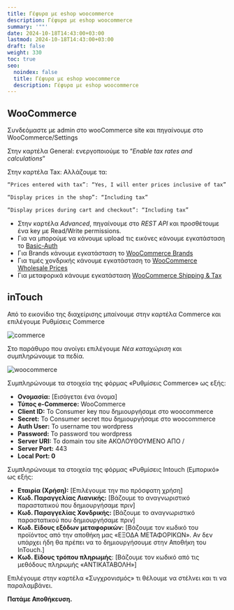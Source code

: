 ```yaml
---
title: Γέφυρα με eshop woocommerce
description: Γέφυρα με eshop woocommerce
summary: '""'
date: 2024-10-18T14:43:00+03:00
lastmod: 2024-10-18T14:43:00+03:00
draft: false
weight: 330
toc: true
seo:
  noindex: false
  title: Γέφυρα με eshop woocommerce
  description: Γέφυρα με eshop woocommerce
---
```

## WooCommerce

Συνδεόμαστε με admin στο wooCommerce site και πηγαίνουμε στο WooCommerce/Settings

Στην καρτέλα General: ενεργοποιούμε το  “*Enable tax rates and calculations*”

Στην καρτέλα Tax:  Αλλάζουμε τα:

```bash
“Prices entered with tax”: “Yes, I will enter prices inclusive of tax”

“Display prices in the shop”: “Including tax”

“Display prices during cart and checkout”: “Including tax”
```

* Στην καρτέλα *Advanced*, πηγαίνουμε στο *REST API* και προσθέτουμε ένα key με Read/Write permissions.
* Για να μπορούμε να κάνουμε upload τις εικόνες κάνουμε εγκατάσταση το [Basic-Auth](https://github.com/WP-API/Basic-Auth)
* Για Brands κάνουμε εγκατάσταση το [WooCommerce Brands](https://woocommerce.com/products/brands/)
* Για τιμές χονδρικής κάνουμε εγκατάσταση το [WooCommerce Wholesale Prices](https://wholesalesuiteplugin.com/free-woocommerce-wholesale-prices-plugin/)
* Για μεταφορικά κάνουμε εγκατάσταση [WooCommerce Shipping & Tax](https://wordpress.org/plugins/woocommerce-services/)

## inTouch

Από το εικονίδιο της διαχείρισης μπαίνουμε στην καρτέλα Commerce και επιλέγουμε Ρυθμίσεις Commerce 

![commerce](/images/commerce.jpg "commerce")

Στο παράθυρο που ανοίγει επιλέγουμε *Νέα καταχώριση* και συμπληρώνουμε τα πεδία.

![woocommerce](/images/webedit.jpg "whocommerce")

Συμπληρώνουμε τα στοιχεία της φόρμας «Ρυθμίσεις Commerce» ως εξής:

* **Ονομασία:** \[Εισάγεται ένα όνομα]
* **Τύπος e-Commerce:** WooCommerce
* **Client ID:** Το Consumer key που δημιουργήσαμε στο woocommerce
* **Secret:** Το Consumer secret που δημιουργήσαμε στο woocommerce
* **Auth User:** Το username του wordpress
* **Password:** Το password του wordpress
* **Server URI:** Το domain του site ΑΚΟΛΟΥΘΟΥΜΕΝΟ ΑΠΟ /
* **Server Port:** 443
* **Local Port: 0**

Συμπληρώνουμε τα στοιχεία της φόρμας «Ρυθμίσεις Intouch (Εμπορικό» ως εξής:



* **Εταιρία (Χρήση):** \[Επιλέγουμε την πιο πρόσφατη χρήση]
* **Κωδ. Παραγγελίας Λιανικής:** \[Βάζουμε το αναγνωριστικό παραστατικού που δημιουργήσαμε πριν]
* **Κωδ. Παραγγελίας Χονδρικής:** \[Βάζουμε το αναγνωριστικό παραστατικού που δημιουργήσαμε πριν]
* **Κωδ. Είδους εξόδων μεταφορικών:** \[Βάζουμε τον κωδικό του προϊόντος από την αποθήκη μας «ΕΞΟΔΑ ΜΕΤΑΦΟΡΙΚΩΝ». Αν δεν υπάρχει ήδη θα πρέπει να το δημιουργήσουμε στην Αποθήκη του InTouch.]
* **Κωδ. Είδους τρόπου πληρωμής**: \[Βάζουμε τον κωδικό από τις μεθόδους πληρωμής «ΑΝΤΙΚΑΤΑΒΟΛΗ»]

Επιλέγουμε στην καρτέλα «Συγχρονισμός» τι θέλουμε να στέλνει και τι να παραλαμβάνει.

**Πατάμε Αποθήκευση.**
